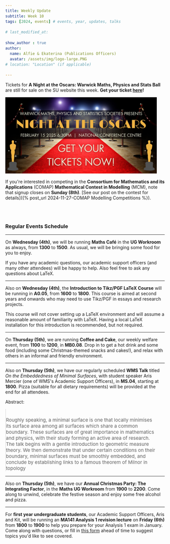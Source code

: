 ```yaml
---
title: Weekly Update
subtitle: Week 10
tags: [2024, events] # events, year, updates, talks

# last_modified_at: 

show_author : true
author:
  name: Alfie & Ekaterina (Publications Officers)
  avatar: /assets/img/logo-large.PNG
# location: "Location" (if applicable)

---
```


Tickets for **A Night at the Oscars: Warwick Maths, Physics and Stats Ball** are still for sale on the SU website this week. **Get your ticket [here](https://www.warwicksu.com/venues-events/events/4191/26244/)!**

<img src="../assets/posts/2024-2025/Ball Banner.jpg" alt="Ball banner" width="95%"/>

If you're interested in competing in the **Consortium for Mathematics and its Applications** (COMAP) **Mathematical Contest in Modelling** (MCM), note that signup closes on **Sunday (8th)**. [See our post on the contest for details]({% post_url 2024-11-27-COMAP Modelling Competitions %}).

<br/>
<br/>

### Regular Events Schedule

---

On **Wednesday (4th)**, we will be running **Maths Café** in the **UG Workroom** as always, from **1300** to **1500**. As usual, we will be bringing some food for you to enjoy.

If you have any academic questions, our academic support officers (and many other attendees) will be happy to help. Also feel free to ask any questions about LaTeX.

---

Also on **Wednesday (4th)**, the **Introduction to Tikz/PGF LaTeX Course** will be running in **A0.05**, from **1600** to **1800**. This course is aimed at second years and onwards who may need to use Tikz/PGF in essays and research projects.

This course will not cover setting up a LaTeX environment and will assume a reasonable amount of familiarity with LaTeX. Having a local LaTeX installation for this introduction is recommended, but not required.

---

On **Thursday (5th)**, we are running **Coffee and Cake**, our weekly welfare event, from **1100** to **1200**, in **MB0.08**. Drop in to get a hot drink and some food (including some Christmas-themed snacks and cakes!), and relax with others in an informal and friendly environment.

---

Also on **Thursday (5th)**, we have our regularly scheduled **WMS Talk** titled *On the Embeddedness of Minimal Surfaces*, with student speaker Aris Mercier (one of WMS's Academic Support Officers), in **MS.04**, starting at **1800**. Pizza (suitable for all dietary requirements) will be provided at the end for all attendees.

<style>
blockquote {
    padding: 10px 20px 0 0;
    margin: 0 0 0 0;
    font-size: 15px;
}
</style>

Abstract:
> Roughly speaking, a minimal surface is one that locally minimises its surface area among all surfaces which share a common boundary. These surfaces are of great importance in mathematics and physics, with their study forming an active area of research. The talk begins with a gentle introduction to geometric measure theory. We then demonstrate that under certain conditions on their boundary, minimal surfaces must be smoothly embedded, and conclude by establishing links to a famous theorem of Milnor in topology

---

Also on **Thursday (5th)**, we have our **Annual Christmas Party: The Integrating Factor**, in the **Maths UG Workroom** from **1900** to **2200**. Come along to unwind, celebrate the festive season and enjoy some free alcohol and pizza.

---

For **first year undergraduate students**, our Academic Support Officers, Aris and Kit, will be running an **MA141 Analysis 1 revision lecture** on **Friday (6th)** from **1800** to **1900** to help you prepare for your Analysis 1 exam in January. Come along with questions, or fill in [this form](https://forms.gle/oLWrqw633XrxVkEc8) ahead of time to suggest topics you'd like to see covered. 
